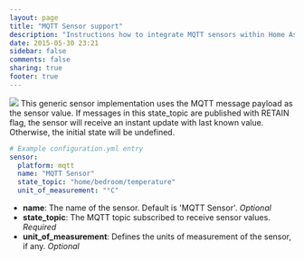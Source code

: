 ```yaml
---
layout: page
title: "MQTT Sensor support"
description: "Instructions how to integrate MQTT sensors within Home Assistant."
date: 2015-05-30 23:21
sidebar: false
comments: false
sharing: true
footer: true
---
```


<img src='/images/supported_brands/mqtt.png' class='brand pull-right' />
This generic sensor implementation uses the MQTT message payload
as the sensor value. If messages in this state_topic are published
with RETAIN flag, the sensor will receive an instant update with
last known value. Otherwise, the initial state will be undefined.

```yaml
# Example configuration.yml entry
sensor:
  platform: mqtt
  name: "MQTT Sensor"
  state_topic: "home/bedroom/temperature"
  unit_of_measurement: "°C"
```

- **name**: The name of the sensor. Default is 'MQTT Sensor'. *Optional*
- **state_topic**: The MQTT topic subscribed to receive sensor values. *Required*
- **unit_of_measurement**: Defines the units of measurement of the sensor, if any. *Optional*

